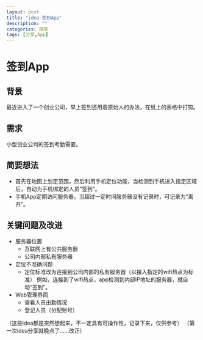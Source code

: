 ```yaml
---
layout: post
title: "idea-签到App"
description: ""
categories: 随笔
tags: [分享,App]
---
```


# 签到App

## 背景
最近进入了一个创业公司，早上签到还用着原始人的办法，在纸上的表格中打钩。

## 需求
小型创业公司的签到考勤需要。

## 简要想法
- 首先在地图上划定范围，然后利用手机定位功能，当检测到手机进入指定区域后，自动为手机绑定的人员“签到”。
- 手机App定期访问服务器，当超过一定时间服务器没有记录时，可记录为“离开”。

## 关键问题及改进
- 服务器位置
  * 互联网上有公共服务器
  * 公司内部私有服务器
- 定位不准确问题
  * 定位标准改为连接到公司内部的私有服务器（以接入指定的wifi热点为标准）
    例如，连接到了wifi热点，app检测到内部IP地址的服务器，就自动“签到”。
- Web管理界面
  * 查看人员出勤情况
  * 登记人员（分配账号）


（这些idea都是突然想起来，不一定具有可操作性，记录下来，仅供参考）
（第一次idea分享就晚点了……改正）
